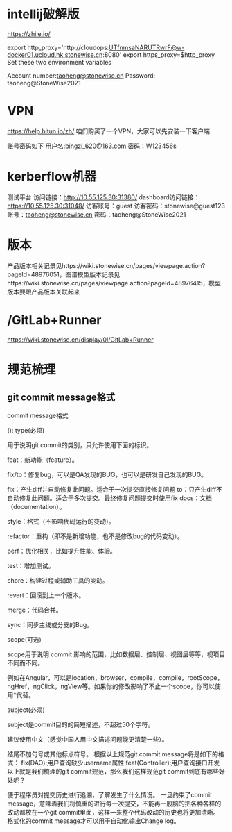 # intellij破解版
https://zhile.io/

export http_proxy='http://cloudops:UTfnmsaNARUTRwrF@w-docker01.ucloud.hk.stonewise.cn:8080' 
export https_proxy=$http_proxy
Set these two environment variables

Account number:taoheng@stonewise.cn   Password: taoheng@StoneWise2021

# VPN
https://help.hitun.io/zh/
咱们购买了一个VPN，大家可以先安装一下客户端

账号密码如下
用户名:bingzi_620@163.com
密码：W123456s

# kerberflow机器
测试平台
访问链接：http://10.55.125.30:31380/
dashboard访问链接：https://10.55.125.30:31048/ 
访客账号：guest 访客密码：stonewise@guest123
账号：taoheng@stonewise.cn 密码：taoheng@StoneWise2021

# 版本
产品版本相关记录见https://wiki.stonewise.cn/pages/viewpage.action?pageId=48976051，图谱模型版本记录见https://wiki.stonewise.cn/pages/viewpage.action?pageId=48976415，模型版本要跟产品版本关联起来

# /GitLab+Runner
https://wiki.stonewise.cn/display/0I/GitLab+Runner

# 规范梳理
## git commit message格式
commit message格式

<type>(<scope>): <subject>
type(必须)

用于说明git commit的类别，只允许使用下面的标识。

feat：新功能（feature）。

fix/to：修复bug，可以是QA发现的BUG，也可以是研发自己发现的BUG。

fix：产生diff并自动修复此问题。适合于一次提交直接修复问题
to：只产生diff不自动修复此问题。适合于多次提交。最终修复问题提交时使用fix
docs：文档（documentation）。

style：格式（不影响代码运行的变动）。

refactor：重构（即不是新增功能，也不是修改bug的代码变动）。

perf：优化相关，比如提升性能、体验。

test：增加测试。

chore：构建过程或辅助工具的变动。

revert：回滚到上一个版本。

merge：代码合并。


sync：同步主线或分支的Bug。

scope(可选)

scope用于说明 commit 影响的范围，比如数据层、控制层、视图层等等，视项目不同而不同。

例如在Angular，可以是location，browser，compile，compile，rootScope， ngHref，ngClick，ngView等。如果你的修改影响了不止一个scope，你可以使用*代替。

subject(必须)

subject是commit目的的简短描述，不超过50个字符。

建议使用中文（感觉中国人用中文描述问题能更清楚一些）。

结尾不加句号或其他标点符号。
根据以上规范git commit message将是如下的格式：
fix(DAO):用户查询缺少username属性 
feat(Controller):用户查询接口开发
以上就是我们梳理的git commit规范，那么我们这样规范git commit到底有哪些好处呢？

便于程序员对提交历史进行追溯，了解发生了什么情况。
一旦约束了commit message，意味着我们将慎重的进行每一次提交，不能再一股脑的把各种各样的改动都放在一个git commit里面，这样一来整个代码改动的历史也将更加清晰。
格式化的commit message才可以用于自动化输出Change log。